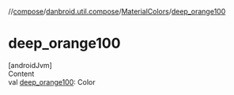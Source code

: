 //[compose](../../../index.md)/[danbroid.util.compose](../index.md)/[MaterialColors](index.md)/[deep_orange100](deep_orange100.md)



# deep_orange100  
[androidJvm]  
Content  
val [deep_orange100](deep_orange100.md): Color  



